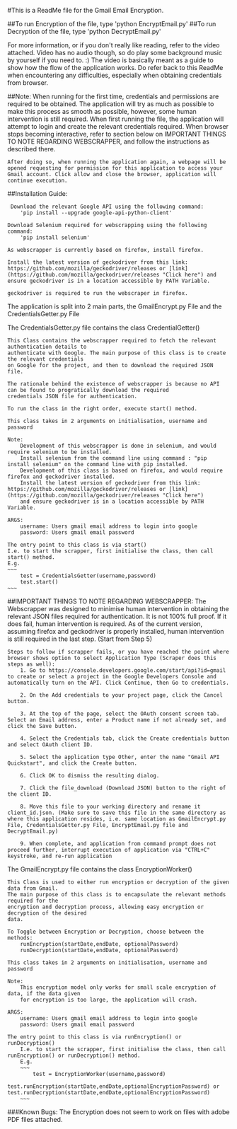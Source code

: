 #This is a ReadMe file for the Gmail Email Encryption.

##To run Encryption of the file, type 'python EncryptEmail.py'
##To run Decryption of the file, type 'python DecryptEmail.py'

For more information, or if you don't really like reading, refer to the video attached. Video has no audio though, so do play some background music by yourself if you need to. :) The video is basically meant as a guide to show how the flow of the application works. Do refer back to this ReadMe when encountering any difficulties, especially when obtaining credentials from browser. 

##Note:
	When running for the first time, credentials and permissions are required to be obtained.
	The application will try as much as possible to make this process as smooth as possible, however,
	some human intervention is still required.
	When first running the file, the application will attempt to login and create the relevant credentials required.
	When browser stops becoming interactive, refer to section below on IMPORTANT THINGS TO NOTE REGARDING WEBSCRAPPER, and follow the instructions as described there.

	After doing so, when running the application again, a webpage will be opened requesting for permission for this application to access your Gmail account. Click allow and close the browser, application will continue execution. 

##Installation Guide:

	 Download the relevant Google API using the following command:
	 	'pip install --upgrade google-api-python-client'

 	Download Selenium required for webscrapping using the following command:
 		'pip install selenium'

	As webscrapper is currently based on firefox, install firefox.

	Install the latest version of geckodriver from this link: https://github.com/mozilla/geckodriver/releases or [link](https://github.com/mozilla/geckodriver/releases "Click here") and ensure geckodriver is in a location accessible by PATH Variable.

	geckodriver is required to run the webscraper in firefox.


The application is split into 2 main parts, the GmailEncrypt.py File and the CredentialsGetter.py File

The CredentialsGetter.py file contains the class CredentialGetter()

	This Class contains the webscrapper required to fetch the relevant authentication details to 
	authenticate with Google. The main purpose of this class is to create the relevant credentials 
	on Google for the project, and then to download the required JSON file.

	The rationale behind the existence of webscrapper is because no API can be found to progratically download the required
	credentials JSON file for authentication.  

	To run the class in the right order, execute start() method.

	This class takes in 2 arguments on initialisation, username and password

	Note: 
		Development of this webscrapper is done in selenium, and would require selenium to be installed.
		Install selenium from the command line using command : "pip install selenium" on the command line with pip installed. 
		Development of this class is based on firefox, and would require firefox and geckodriver installed.
		Install the latest version of geckodriver from this link: https://github.com/mozilla/geckodriver/releases or [link](https://github.com/mozilla/geckodriver/releases "Click here")
		and ensure geckodriver is in a location accessible by PATH Variable.

	ARGS:
		username: Users gmail email address to login into google
		password: Users gmail email password

	The entry point to this class is via start()
	I.e. to start the scrapper, first initialise the class, then call start() method.
	E.g.
	~~~
		test = CredentialsGetter(username,password)
		test.start()
	~~~

##IMPORTANT THINGS TO NOTE REGARDING WEBSCRAPPER:
	The Webscrapper was designed to minimise human intervention in obtaining the relevant JSON files required for authentication.
	It is not 100% full proof. 
	If it does fail, human intervention is required.
	As of the current version, assuming firefox and geckodriver is properly installed, human intervention is still required in the last step. (Start from Step 5)

	Steps to follow if scrapper fails, or you have reached the point where browser shows option to select Application Type (Scraper does this steps as well):
		1. Go to https://console.developers.google.com/start/api?id=gmail to create or select a project in the Google Developers Console and automatically turn on the API. Click Continue, then Go to credentials.

		2. On the Add credentials to your project page, click the Cancel button.

		3. At the top of the page, select the OAuth consent screen tab. Select an Email address, enter a Product name if not already set, and click the Save button.
		
		4. Select the Credentials tab, click the Create credentials button and select OAuth client ID.
		
		5. Select the application type Other, enter the name "Gmail API Quickstart", and click the Create button.
		
		6. Click OK to dismiss the resulting dialog.
		
		7. Click the file_download (Download JSON) button to the right of the client ID.
		
		8. Move this file to your working directory and rename it client_id.json. (Make sure to save this file in the same directory as where this application resides, i.e. same location as GmailEncrypt.py File, CredentialsGetter.py File, EncryptEmail.py file and DecryptEmail.py)

		9. When complete, and application from command prompt does not proceed further, interrupt execution of application via "CTRL+C" keystroke, and re-run application



The GmailEncrypt.py file contains the class EncryptionWorker()

	This Class is used to either run encryption or decryption of the given data from Gmail.
	The main purpose of this class is to encapsulate the relevant methods required for the
	encryption and decryption process, allowing easy encryption or decryption of the desired
	data. 

	To Toggle between Encryption or Decryption, choose between the methods:
		runEncryption(startDate,endDate, optionalPassword)
		runDecryption(startDate,endDate, optionalPassword)

	This class takes in 2 arguments on initialisation, username and password

	Note: 
		This encryption model only works for small scale encryption of data, if the data given
		for encryption is too large, the application will crash. 

	ARGS:
		username: Users gmail email address to login into google
		password: Users gmail email password

	The entry point to this class is via runEncryption() or runDecryption()
		I.e. to start the scrapper, first initialise the class, then call runEncryption() or runDecryption() method.
		E.g.
		~~~
			test = EncryptionWorker(username,password)
			test.runEncryption(startDate,endDate,optionalEncryptionPassword) or test.runDecryption(startDate,endDate,optionalEncryptionPassword)
		~~~


###Known Bugs:
The Encryption does not seem to work on files with adobe PDF files attached.
